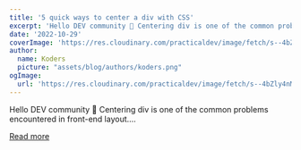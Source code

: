 ```yaml
---
title: '5 quick ways to center a div with CSS'
excerpt: 'Hello DEV community 👋 Centering div is one of the common problems encountered in front-end layout....'
date: '2022-10-29'
coverImage: 'https://res.cloudinary.com/practicaldev/image/fetch/s--4bZly4nM--/c_imagga_scale,f_auto,fl_progressive,h_420,q_auto,w_1000/https://dev-to-uploads.s3.amazonaws.com/uploads/articles/0y2zec3j2moztz2aa9fd.png'
author:
  name: Koders
  picture: "assets/blog/authors/koders.png"
ogImage:
  url: 'https://res.cloudinary.com/practicaldev/image/fetch/s--4bZly4nM--/c_imagga_scale,f_auto,fl_progressive,h_420,q_auto,w_1000/https://dev-to-uploads.s3.amazonaws.com/uploads/articles/0y2zec3j2moztz2aa9fd.png'
---
```


Hello DEV community 👋 Centering div is one of the common problems encountered in front-end layout....

[Read more](https://dev.to/junlow/5-quick-ways-to-center-a-div-with-css-3nno)
